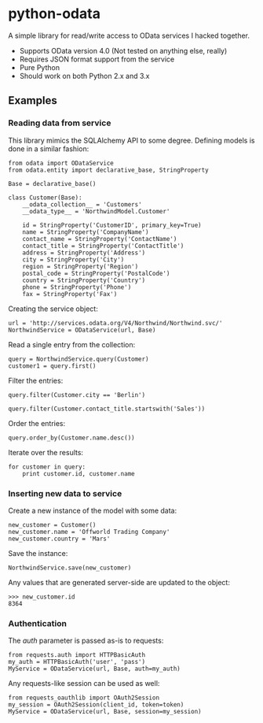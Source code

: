# python-odata

A simple library for read/write access to OData services I hacked together.

- Supports OData version 4.0 (Not tested on anything else, really)
- Requires JSON format support from the service
- Pure Python
- Should work on both Python 2.x and 3.x


## Examples

### Reading data from service

This library mimics the SQLAlchemy API to some degree. Defining models is done
in a similar fashion:

    from odata import ODataService
    from odata.entity import declarative_base, StringProperty

    Base = declarative_base()

    class Customer(Base):
        __odata_collection__ = 'Customers'
        __odata_type__ = 'NorthwindModel.Customer'
    
        id = StringProperty('CustomerID', primary_key=True)
        name = StringProperty('CompanyName')
        contact_name = StringProperty('ContactName')
        contact_title = StringProperty('ContactTitle')
        address = StringProperty('Address')
        city = StringProperty('City')
        region = StringProperty('Region')
        postal_code = StringProperty('PostalCode')
        country = StringProperty('Country')
        phone = StringProperty('Phone')
        fax = StringProperty('Fax')

Creating the service object:

    url = 'http://services.odata.org/V4/Northwind/Northwind.svc/'
    NorthwindService = ODataService(url, Base)

Read a single entry from the collection:

    query = NorthwindService.query(Customer)
    customer1 = query.first()

Filter the entries:

    query.filter(Customer.city == 'Berlin')

    query.filter(Customer.contact_title.startswith('Sales'))

Order the entries:

    query.order_by(Customer.name.desc())

Iterate over the results:

    for customer in query:
        print customer.id, customer.name


### Inserting new data to service

Create a new instance of the model with some data:

    new_customer = Customer()
    new_customer.name = 'Offworld Trading Company'
    new_customer.country = 'Mars'

Save the instance:

    NorthwindService.save(new_customer)

Any values that are generated server-side are updated to the object:

    >>> new_customer.id
    8364


### Authentication

The _auth_ parameter is passed as-is to requests:

    from requests.auth import HTTPBasicAuth
    my_auth = HTTPBasicAuth('user', 'pass')
    MyService = ODataService(url, Base, auth=my_auth)


Any requests-like session can be used as well:

    from requests_oauthlib import OAuth2Session
    my_session = OAuth2Session(client_id, token=token)
    MyService = ODataService(url, Base, session=my_session)
